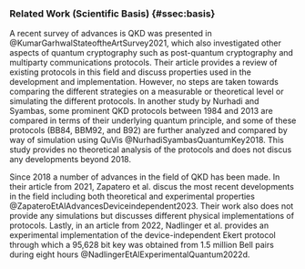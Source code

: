 ### Related Work (Scientific Basis) {#ssec:basis}

A recent survey of advances is QKD was presented in
@KumarGarhwalStateoftheArtSurvey2021, which also investigated other aspects of
quantum cryptography such as post-quantum cryptography and multiparty
communications protocols. Their article provides a review of existing protocols
in this field and discuss properties used in the development and
implementation. However, no steps are taken towards comparing the different
strategies on a measurable or theoretical level or simulating the different
protocols. In another study by Nurhadi and Syambas, some prominent QKD
protocols between 1984 and 2013 are compared in terms of their underlying
quantum principle, and some of these protocols (BB84, BBM92, and B92) are
further analyzed and compared  by way of simulation using QuVis
@NurhadiSyambasQuantumKey2018. This study provides no theoretical analysis of
the protocols and does not discus any developments beyond 2018.

Since 2018 a number of advances in the field of QKD has been made. In their
article from 2021, Zapatero et al. discus the most recent developments in the
field including both theoretical and experimental properties
@ZapateroEtAlAdvancesDeviceindependent2023. Their work also does not provide
any simulations but discusses different physical implementations of protocols.
Lastly, in an article from 2022, Nadlinger et al. provides an experimental
implementation of the device-independent Ekert protocol through which a 95,628
bit key was obtained from 1.5 million Bell pairs during eight hours
@NadlingerEtAlExperimentalQuantum2022d.
